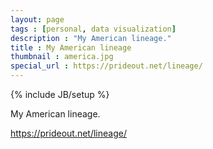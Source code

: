 ```yaml
---
layout: page
tags : [personal, data visualization]
description : "My American lineage."
title : My American lineage
thumbnail : america.jpg
special_url : https://prideout.net/lineage/
---
```

{% include JB/setup %}

My American lineage.

https://prideout.net/lineage/
